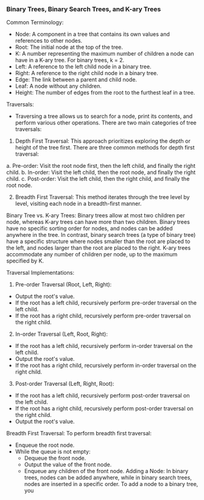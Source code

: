 
###  Binary Trees, Binary Search Trees, and K-ary Trees

Common Terminology:

- Node: A component in a tree that contains its own values and references to other nodes.
- Root: The initial node at the top of the tree.
- K: A number representing the maximum number of children a node can have in a K-ary tree. For binary trees, k = 2.
- Left: A reference to the left child node in a binary tree.
- Right: A reference to the right child node in a binary tree.
- Edge: The link between a parent and child node.
- Leaf: A node without any children.
- Height: The number of edges from the root to the furthest leaf in a tree.

Traversals:
- Traversing a tree allows us to search for a node, print its contents, and perform various other operations. There are two main categories of tree traversals:

1. Depth First Traversal:
This approach prioritizes exploring the depth or height of the tree first. There are three common methods for depth first traversal:

a. Pre-order: Visit the root node first, then the left child, and finally the right child.
b. In-order: Visit the left child, then the root node, and finally the right child.
c. Post-order: Visit the left child, then the right child, and finally the root node.

2. Breadth First Traversal:
This method iterates through the tree level by level, visiting each node in a breadth-first manner.

Binary Tree vs. K-ary Trees:
Binary trees allow at most two children per node, whereas K-ary trees can have more than two children. Binary trees have no specific sorting order for nodes, and nodes can be added anywhere in the tree. In contrast, binary search trees (a type of binary tree) have a specific structure where nodes smaller than the root are placed to the left, and nodes larger than the root are placed to the right. K-ary trees accommodate any number of children per node, up to the maximum specified by K.

Traversal Implementations:

1. Pre-order Traversal (Root, Left, Right):

- Output the root's value.
- If the root has a left child, recursively perform pre-order traversal on the left child.
- If the root has a right child, recursively perform pre-order traversal on the right child.

2. In-order Traversal (Left, Root, Right):

- If the root has a left child, recursively perform in-order traversal on the left child.
- Output the root's value.
- If the root has a right child, recursively perform in-order traversal on the right child.

3. Post-order Traversal (Left, Right, Root):

- If the root has a left child, recursively perform post-order traversal on the left child.
- If the root has a right child, recursively perform post-order traversal on the right child.
- Output the root's value.

Breadth First Traversal:
To perform breadth first traversal:

- Enqueue the root node.
- While the queue is not empty:
   - Dequeue the front node.
   - Output the value of the front node.
    - Enqueue any children of the front node.
Adding a Node:
In binary trees, nodes can be added anywhere, while in binary search trees, nodes are inserted in a specific order. To add a node to a binary tree, you